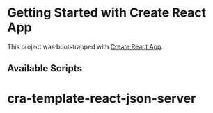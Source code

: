 # Getting Started with Create React App

This project was bootstrapped with [Create React App](https://github.com/facebook/create-react-app).

## Available Scripts

# cra-template-react-json-server
